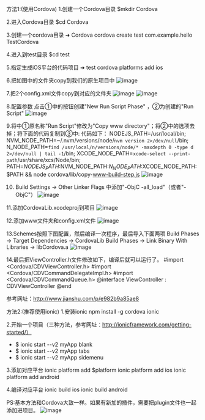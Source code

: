 方法1:(使用Cordova)
1.创建一个Cordova目录
$mkdir Cordova

2.进入Cordova目录
$cd Cordova

3.创建一个cordova目录
➜  Cordova cordova create test com.example.hello TestCordova

4.进入到test目录
$cd test

5.指定生成iOS平台的代码项目
➜  test cordova platforms add ios

6.把如图中的文件夹copy到我们的原生项目中
![image](https://github.com/jinzekid/ionic-native-hybirdDev/blob/master/src/imgs/1.png)

7.把2个config.xml文件copy到对应的文件夹
![image](https://github.com/jinzekid/ionic-native-hybirdDev/blob/master/src/imgs/2.png)
![image](https://github.com/jinzekid/ionic-native-hybirdDev/blob/master/src/imgs/3.png)

8.配置参数
点击①中的按钮创建"New Run Script Phase" ，②为创建的"Run Script"
![image](https://github.com/jinzekid/ionic-native-hybirdDev/blob/master/src/imgs/4.png)

9.将中①原名称"Run Script"修改为"Copy www directory"；将②中的选项去掉；将下面的代码复制到③中:
代码如下：
NODEJS_PATH=/usr/local/bin; NVM_NODE_PATH=~/.nvm/versions/node/`nvm version 2>/dev/null`/bin; N_NODE_PATH=`find /usr/local/n/versions/node/* -maxdepth 0 -type d 2>/dev/null | tail -1`/bin; XCODE_NODE_PATH=`xcode-select --print-path`/usr/share/xcs/Node/bin; PATH=$NODEJS_PATH:$NVM_NODE_PATH:$N_NODE_PATH:$XCODE_NODE_PATH:$PATH && node cordova/lib/copy-www-build-step.js
![image](https://github.com/jinzekid/ionic-native-hybirdDev/blob/master/src/imgs/5.png)

10. Build Settings -> Other Linker Flags 中添加"-ObjC -all_load"（或者"-ObjC"）
![image](https://github.com/jinzekid/ionic-native-hybirdDev/blob/master/src/imgs/6.png)

11.添加CordovaLib.xcodeproj到项目
![image](https://github.com/jinzekid/ionic-native-hybirdDev/blob/master/src/imgs/7.png)

12.添加www文件夹和config.xml文件
![image](https://github.com/jinzekid/ionic-native-hybirdDev/blob/master/src/imgs/8.png)

13.Schemes按照下图配置，然后编译一次程序，最后导入下面两项
Build Phases -> Target Dependencies -> CordovaLib
Build Phases -> Link Binary With Libraries -> libCordova.a
![image](https://github.com/jinzekid/ionic-native-hybirdDev/blob/master/src/imgs/9.png)

14.最后把ViewController.h文件修改如下，编译后就可以运行了。
#import <Cordova/CDVViewController.h>
#import <Cordova/CDVCommandDelegateImpl.h>
#import <Cordova/CDVCommandQueue.h>
@interface ViewController : CDVViewController
@end

参考网址：http://www.jianshu.com/p/e982b9a85ae8



方法2:(推荐使用ionic)
1.安装ionic
npm install -g cordova ionic

2.开始一个项目（三种方法，参考网址：http://ionicframework.com/getting-started/）
- $ ionic start --v2 myApp blank
- $ ionic start --v2 myApp tabs
- $ ionic start --v2 myApp sidemenu

3.添加对应平台
ionic platform add $platform
ionic platform add ios
ionic platform add android

4.编译对应平台
ionic build ios
ionic build android


PS:基本方法和Cordova大致一样。如果有新加的插件，需要把plugin文件也一起添加进项目。
![image](https://github.com/jinzekid/ionic-native-hybirdDev/blob/master/src/imgs/10.png)




